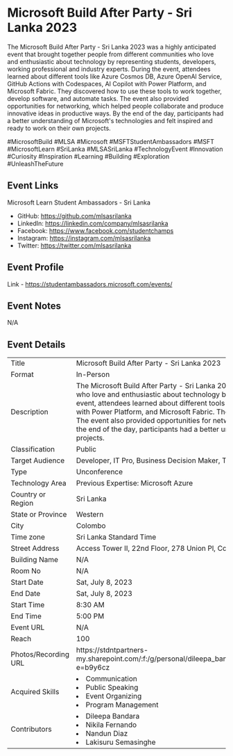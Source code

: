 # Microsoft Build After Party - Sri Lanka 2023

The Microsoft Build After Party - Sri Lanka 2023 was a highly anticipated event that brought together people from different communities who love and enthusiastic about technology by representing students, developers, working professional and industry experts. During the event, attendees learned about different tools like Azure Cosmos DB, Azure OpenAl Service, GitHub Actions with Codespaces, AI Copilot with Power Platform, and Microsoft Fabric. They discovered how to use these tools to work together, develop software, and automate tasks. The event also provided opportunities for networking, which helped people collaborate and produce innovative ideas in productive ways. By the end of the day, participants had a better understanding of Microsoft's technologies and felt inspired and ready to work on their own projects.  

#MicrosoftBuild #MLSA #Microsoft #MSFTStudentAmbassadors #MSFT #MicrosoftLearn #SriLanka #MLSASriLanka #TechnologyEvent #Innovation #Curiosity #Inspiration #Learning #Building #Exploration #UnleashTheFuture

## Event Links

Microsoft Learn Student Ambassadors - Sri Lanka

- GitHub: <https://github.com/mlsasrilanka>
- LinkedIn: <https://linkedin.com/company/mlsasrilanka>
- Facebook: <https://www.facebook.com/studentchamps>
- Instagram: <https://instagram.com/mlsasrilanka>
- Twitter: <https://twitter.com/mlsasrilanka>

## Event Profile

Link - <https://studentambassadors.microsoft.com/events/>

## Event Notes

N/A

## Event Details

<table>
  <tr>
    <td>Title</td>
    <td>Microsoft Build After Party - Sri Lanka 2023</td>
  </tr>
  <tr>
    <td>Format</td>
    <td>In-Person</td>
  </tr>
  <tr>
    <td>Description</td>
    <td>The Microsoft Build After Party - Sri Lanka 2023 was a highly anticipated event that brought together people from different communities who love and enthusiastic about technology by representing students, developers, working professional and industry experts. During the event, attendees learned about different tools like Azure Cosmos DB, Azure OpenAl Service, GitHub Actions with Codespaces, AI Copilot with Power Platform, and Microsoft Fabric. They discovered how to use these tools to work together, develop software, and automate tasks. The event also provided opportunities for networking, which helped people collaborate and produce innovative ideas in productive ways. By the end of the day, participants had a better understanding of Microsoft's technologies and felt inspired and ready to work on their own projects.</td>
  </tr>
  <tr>
    <td>Classification</td>
    <td>Public</td>
  </tr>
  <tr>
    <td>Target Audience</td>
    <td>Developer, IT Pro, Business Decision Maker, Technical Decision Maker, Student, Other</td>
  </tr>
  <tr>
    <td>Type</td>
    <td>Unconference</td>
  </tr>
  <tr>
    <td>Technology Area</td>
    <td>Previous Expertise: Microsoft Azure</td>
  </tr>
  <tr>
    <td>Country or Region</td>
    <td>Sri Lanka</td>
  </tr>
  <tr>
    <td>State or Province</td>
    <td>Western</td>
  </tr>
  <tr>
    <td>City</td>
    <td>Colombo</td>
  </tr>
  <tr>
    <td>Time zone</td>
    <td>Sri Lanka Standard Time</td>
  </tr>
  <tr>
    <td>Street Address</td>
    <td>Access Tower II, 22nd Floor, 278 Union Pl, Colombo 02000</td>
  </tr>
  <tr>
    <td>Building Name</td>
    <td>N/A</td>
  </tr>
  <tr>
    <td>Room No</td>
    <td>N/A</td>
  </tr>
  <tr>
    <td>Start Date</td>
    <td>Sat, July 8, 2023</td>
  </tr>
  <tr>
    <td>End Date</td>
    <td>Sat, July 8, 2023</td>
  </tr>
  <tr>
    <td>Start Time</td>
    <td>8:30 AM</td>
  </tr>
  <tr>
    <td>End Time</td>
    <td>5:00 PM</td>
  </tr>
  <tr>
    <td>Event URL</td>
    <td>N/A</td>
  </tr>
  <tr>
    <td>Reach</td>
    <td>100</td>
  </tr>
  <tr>
    <td>Photos/Recording URL</td>
    <td>https://stdntpartners-my.sharepoint.com/:f:/g/personal/dileepa_bandara_studentambassadors_com/EnC8nxnFxyVMiuMTPatmpugBrvwemQe97X7RfTBniGwVrA?e=b9y6cz</td>
  </tr>
  <tr>
    <td>Acquired Skills</td>
    <td>
      <li>Communication</li>
      <li>Public Speaking</li>
      <li>Event Organizing</li>
      <li>Program Management</li>
    </td>
  </tr>
  <tr>
    <td>Contributors</td>
    <td>
      <li>Dileepa Bandara</li>
      <li>Nikila Fernando</li>
      <li>Nandun Diaz</li>
      <li>Lakisuru Semasinghe</li>
    </td>
  </tr>
</table>
